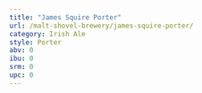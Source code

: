 ```yaml
---
title: "James Squire Porter"
url: /malt-shovel-brewery/james-squire-porter/
category: Irish Ale
style: Porter
abv: 0
ibu: 0
srm: 0
upc: 0
---
```


